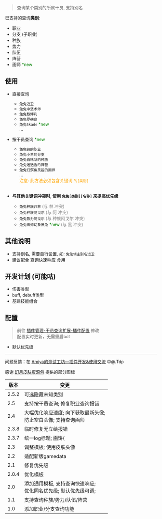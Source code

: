 > 查询某个类别的所属干员, 支持别名

已支持的查询**类别**:

- 职业
- 分支 (子职业)
- 种族
- 势力
- 队伍
- 阵营
- 画师 <font color=Green>*new</font>

## 使用   

- 直接查询 
    - `兔兔近卫`
    - `兔兔中坚术师`
    - `兔兔黎博利`
    - `兔兔罗德岛`
    - `兔兔Skade` <font color=Green>*new</font>
    <br>...<br>

- 按干员查询 <font color=Green>*new</font>
    - `兔兔锏的职业`
    - `兔兔小羊的分支` 
    - `兔兔白咕咕的种族`
    - `兔兔迷迭香的阵营`
    - `兔兔归溟幽灵鲨的画师`
    <br>...<br>
    <font color=Orange>注意: 此方法必须包含关键词 `的[类别]`</font>
    <br>

- **与其他关键词冲突时, 使用 `兔兔[类别][名称]` 来提高优先级**
    - `兔兔种族菲林`  <font color=Grey>(与 林 冲突)</font>
    - `兔兔种族阿戈尔` <font color=Grey>(与 阿 冲突)</font>
    - `兔兔势力阿戈尔` <font color=Grey>(与 种族阿戈尔 冲突)</font>
    - `兔兔画师幻象黑兔`  <font color=Green>*new</font> <font color=Grey>(与 黑 冲突)</font>


## 其他说明

- 支持别名, 需要自行设置, 如: `兔兔领主别名远卫`
- 建议配合 [查询快速响应](https://console.amiyabot.com/#/shop) 食用

## 开发计划 (可能咕)
- 伤害类型
- buff, debuff类型
- 基建技能组合

## 配置

> 前往 [插件管理-干员查询扩展-插件配置](https://console.amiyabot.com/#/plugin) 修改 <br>
> 配置实时更新，无需重启bot

- 默认优先级


---
   问题反馈：在 [Amiya的测试工坊—插件开发&使用交流](https://qun.qq.com/qqweb/qunpro/share?_wv=3&_wwv=128&appChannel=share&inviteCode=1XqeeRDjEVa&from=246610&biz=ka#/pc) 中@.Tdp

   感谢 [幻月皮肤资源包](https://console.amiyabot.com/#/plugin) 提供的部分图标

      
| 版本  | 变更                                 
|-------|---------------------------------
| 2.5.2 | 可选隐藏未知类别
| 2.5   | 支持按干员查询; 修复职业查询报错
| 2.4   | 大幅优化响应速度; 向下获取最新头像;<br> 防止空白头像; 支持查询画师
| 2.3.8 | 临时修复无立绘报错
| 2.3.7 | 统一log标题; 画饼(
| 2.3   | 调整模板; 使用皮肤头像
| 2.2   | 适配新版gamedata
| 2.1   | 修复优先级
| 2.0.4 | 优化模板
| 2.0   | 添加通用模板, 支持查询快速响应;<br>优化同名优先级; 默认优先级可调; 
| 1.1   | 支持查询种族/势力/队伍/阵营
| 1.0   | 添加职业/分支查询功能               




